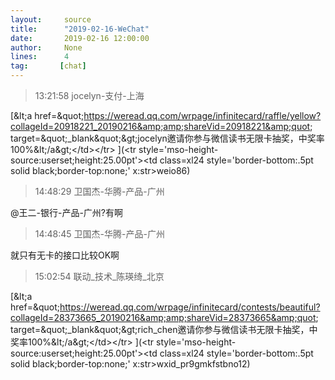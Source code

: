 ```yaml
---
layout:     source 
title:      "2019-02-16-WeChat"
date:       2019-02-16 12:00:00
author:     None
lines:      4 
tag:       [chat]
---
```

> 13:21:58  jocelyn-支付-上海  
   
[&amp;lt;a href=&amp;quot;https://weread.qq.com/wrpage/infinitecard/raffle/yellow?collageId=20918221_20190216&amp;amp;shareVid=20918221&amp;quot; target=&amp;quot;_blank&amp;quot;&amp;gt;jocelyn邀请你参与微信读书无限卡抽奖，中奖率100%&amp;lt;/a&amp;gt;&lt;/td&gt;&lt;/tr&gt;
](&lt;tr style='mso-height-source:userset;height:25.00pt'&gt;&lt;td class=xl24  style='border-bottom:.5pt solid black;border-top:none;' x:str&gt;weio86)  
   
> 14:48:29  卫国杰-华腾-产品-广州  
   
@王二-银行-产品-广州?有啊  
   
> 14:48:45  卫国杰-华腾-产品-广州  
   
就只有无卡的接口比较OK啊  
   
> 15:02:54  联动_技术_陈瑛绮_北京  
   
[&amp;lt;a href=&amp;quot;https://weread.qq.com/wrpage/infinitecard/contests/beautiful?collageId=28373665_20190216&amp;amp;shareVid=28373665&amp;quot; target=&amp;quot;_blank&amp;quot;&amp;gt;rich_chen邀请你参与微信读书无限卡抽奖，中奖率100%&amp;lt;/a&amp;gt;&lt;/td&gt;&lt;/tr&gt;
](&lt;tr style='mso-height-source:userset;height:25.00pt'&gt;&lt;td class=xl24  style='border-bottom:.5pt solid black;border-top:none;' x:str&gt;wxid_pr9gmkfstbno12)  
   
